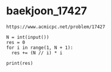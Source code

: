 # baekjoon_17427



```
https://www.acmicpc.net/problem/17427
```



```
N = int(input())
res = 0
for i in range(1, N + 1):
  res += (N // i) * i
  
print(res)
```

